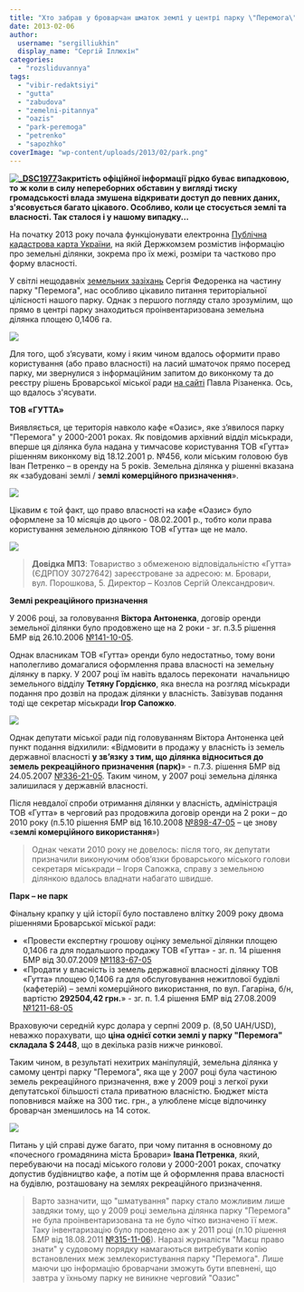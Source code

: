 ```yaml
---
title: "Хто забрав у броварчан шматок землі у центрі парку \"Перемога\"?"
date: 2013-02-06
author: 
  username: "sergilliukhin"
  display_name: "Сергій Іллюхін"
categories: 
  - "rozsliduvannya"
tags: 
  - "vibir-redaktsiyi"
  - "gutta"
  - "zabudova"
  - "zemelni-pitannya"
  - "oazis"
  - "park-peremoga"
  - "petrenko"
  - "sapozhko"
coverImage: "wp-content/uploads/2013/02/park.png"
---
```


**[![_DSC1977](https://mpz.brovary.org/wp-content/uploads/2013/02/DSC1977.jpg)](https://mpz.brovary.org/wp-content/uploads/2013/02/DSC1977.jpg)Закритість офіційної інформації рідко буває випадковою, то ж коли в силу непереборних обставин у вигляді тиску громадськості влада змушена відкривати доступ до певних даних, з'ясовується багато цікавого. Особливо, коли це стосується землі та власності. Так сталося і у нашому випадку...**

На початку 2013 року почала функціонувати електронна [Публічна кадастрова карта України](http://map.dazru.gov.ua/), на якій Держкомзем розмістив інформацію про земельні ділянки, зокрема про їх межі, розміри та частково про форму власності.

У світлі нещодавніх [земельних зазіхань](https://mpz.brovary.org/u-brovarah-did-moroz-prosit-deputativ-ne-chipaty-park-peremoga/) Сергія Федоренка на частину парку "Перемога", нас особливо цікавило питання територіальної цілісності нашого парку. Однак з першого погляду стало зрозумілим, що прямо в центрі парку знаходиться проінвентаризована земельна ділянка площею 0,1406 га.

[![](https://mpz.brovary.org/wp-content/uploads/2013/02/park.png)](https://mpz.brovary.org/wp-content/uploads/2013/02/park.png)

Для того, щоб з’ясувати, кому і яким чином вдалось оформити право користування (або право власності) на ласий шматочок прямо посеред парку, ми звернулися з інформаційним запитом до виконкому та до реєстру рішень Броварської міської ради [на сайті](http://rizanenko.org/dokumenty-2/rishennya-bmr) Павла Різаненка. Ось, що вдалось з'ясувати.

**ТОВ «ГУТТА»**

Виявляється, це територія навколо кафе «Оазис», яке з’явилося парку "Перемога" у 2000-2001 роках. Як повідомив архівний відділ міськради, вперше ця ділянка була надана у тимчасове користування ТОВ «Гутта» рішенням виконкому від 18.12.2001 р. №456, коли міським головою був Іван Петренко – в оренду на 5 років. Земельна ділянка у рішенні вказана як «забудовані землі / **землі комерційного призначення**».

[![](https://mpz.brovary.org/wp-content/uploads/2013/02/DSC1978.jpg)](https://mpz.brovary.org/wp-content/uploads/2013/02/DSC1978.jpg)

Цікавим є той факт, що право власності на кафе «Оазис» було оформлене за 10 місяців до цього - 08.02.2001 р., тобто коли права користування земельною ділянкою ТОВ «Гутта» ще не мало.

[![](https://mpz.brovary.org/wp-content/uploads/2013/02/parkScan0003.jpg)](https://mpz.brovary.org/wp-content/uploads/2013/02/parkScan0003.jpg)

> **Довідка МПЗ**: Товариство з обмеженою відповідальністю «Гутта» (ЄДРПОУ 30727642) зареєстроване за адресою: м. Бровари, вул. Порошкова, 5. Директор – Козлов Сергій Олександрович.

**Землі рекреаційного призначення**

У 2006 році, за головування **Віктора Антоненка**, договір оренди земельної ділянки було продовжено ще на 2 роки - зг. п.3.5 рішення БМР від 26.10.2006 [№141-10-05](http://rizanenko.org/downloads/doc/rishennya/2006_rik/10_sesia/19.pdf).

Однак власникам ТОВ «Гутта» оренди було недостатньо, тому вони наполегливо домагалися оформлення права власності на земельну ділянку в парку. У 2007 році їм навіть вдалось переконати  начальницю земельного відділу **Тетяну Гордієнко**, яка внесла на розгляд міськради подання про дозвіл на продаж ділянки у власність. Завізував подання тоді ще секретар міськради **Ігор Сапожко**.

[![](https://mpz.brovary.org/wp-content/uploads/2013/02/sapojko.png)](https://mpz.brovary.org/wp-content/uploads/2013/02/sapojko.png)

Однак депутати міської ради під головуванням Віктора Антоненка цей пункт подання відхилили: «Відмовити в продажу у власність із земель державної власності **у зв’язку з тим, що** **ділянка відноситься до земель рекреаційного призначення (парк)**» - п.7.3. рішення БМР від 24.05.2007 [№336-21-05](http://rizanenko.org/downloads/doc/rishennya/2007_rik/21_sesia/20.pdf). Таким чином, у 2007 році земельна ділянка залишилася у державній власності.

Після невдалої спроби отримання ділянки у власність, адміністрація ТОВ «Гутта» в черговий раз продовжила договір оренди на 2 роки – до 2010 року (п.5.10 рішення БМР від 16.10.2008 [№898-47-05](http://rizanenko.org/downloads/doc/rishennya/2008_rik/47_sesia/13.pdf) – це знову «**землі комерційного використання**»)

> Однак чекати 2010 року не довелось: після того, як депутати призначили виконуючим обов’язки броварського міського голови секретаря міськради – Ігоря Сапожка, справу з земельною ділянкою вдалось владнати набагато швидше.

**Парк – не парк**

Фінальну крапку у цій історії було поставлено влітку 2009 року двома рішеннями Броварської міської ради:

- «Провести експертну грошову оцінку земельної ділянки площею 0,1406 га для подальшого продажу ТОВ «Гутта» - зг. п. 14 рішення БМР від 30.07.2009 [№1183-67-05](http://rizanenko.org/downloads/doc/rishennya/2009_rik/67_sesia/12.pdf)
- «Продати у власність із земель державної власності ділянку ТОВ «Гутта» площею 0,1406 га для обслуговування нежитлової будівлі (кафетерій) – землі комерційного використання, по вул. Гагаріна, б/н, вартістю **292504,42 грн.**» - зг. п. 1.4 рішення БМР від 27.08.2009 [№1211-68-05](http://rizanenko.org/downloads/doc/rishennya/2009_rik/68_sesia/10.pdf)

Враховуючи середній курс долара у серпні 2009 р. (8,50 UAH/USD), неважко порахувати, що **ціна однієї сотки землі у парку "Перемога" складала $ 2448**, що в декілька разів нижче ринкової.

Таким чином, в результаті нехитрих маніпуляцій, земельна ділянка у самому центрі парку "Перемога", яка ще у 2007 році була частиною земель рекреаційного призначення, вже у 2009 році з легкої руки депутатської більшості стала приватною власністю. Бюджет міста поповнився майже на 300 тис. грн., а улюблене місце відпочинку броварчан зменшилось на 14 соток.

[![](https://mpz.brovary.org/wp-content/uploads/2013/02/DSC1980.jpg)](https://mpz.brovary.org/wp-content/uploads/2013/02/DSC1980.jpg)

Питань у цій справі дуже багато, при чому питання в основному до «почесного громадянина міста Бровари» **Івана Петренка**, який, перебуваючи на посаді міського голови у 2000-2001 роках, спочатку допустив будівництво кафе, а потім ще й оформлення права власності на будівлю, розташовану на землях рекреаційного призначення.

> Варто зазначити, що "шматування" парку стало можливим лише завдяки тому, що у 2009 році земельна ділянка парку "Перемога" не була проінвентаризована та не було чітко визначено її меж. Таку інвентаризацію було проведено аж у 2011 році (п.10 рішення БМР від 18.08.2011 [№315-11-06](http://rada.mpz.brovary.org/index.php%5Eoption=com_content&view=article&id=4451&catid=4&Itemid=33.htm)). Наразі журналісти "Маєш право знати" у судовому порядку намагаються витребувати копію встановлених меж землекористування парку "Перемога". Лише маючи цю інформацію броварчани зможуть бути впевнені, що завтра у їхньому парку не виникне черговий "Оазис"
